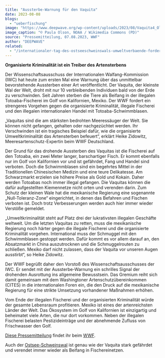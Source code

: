 ```yaml
---
title: "Aussterbe-Warnung für den Vaquita"
date: 2023-08-08
blogs: 
  - "ueberfischung"
image: "https://www.deepwave.org/wp-content/uploads/2023/08/Vaquita4_Olson_NOAA.jpg"
image_caption: "© Paula Olson, NOAA / Wikimedia Commons (PD)"
source: "Pressemitteilung, 07.08.2023, WWF"
author: "DEEPWAVE"
related: 
  - "/internationaler-tag-des-ostseeschweinswals-umweltverbaende-fordern-ende-der-stellnetzfischerei-in-verbreitungsgebiet/"
---
```


**Organisierte Kriminalität ist ein Treiber des Artensterbens**

Der Wissenschaftsausschuss der Internationalen Walfang-Kommission (IWC) hat heute zum ersten Mal eine Warnung über das unmittelbar bevorstehende Aussterben einer Art veröffentlicht. Der Vaquita, der kleinste Wal der Welt, droht mit nur 10 verbleibenden Individuen bald von der Erde zu verschwinden. Seit Jahren sterben die Tiere als Beifang in der illegalen Totoaba-Fischerei im Golf von Kalifornien, Mexiko. Der WWF fordert ein strengeres Vorgehen gegen die organisierte Kriminalität, illegale Fischerei und den illegalen internationalen Handel mit Totoaba-Schwimmblasen.

„Vaquitas sind die am stärksten bedrohten Meeressäuger der Welt. Sie können nicht gefangen, gehalten oder nachgezüchtet werden. Ihr Verschwinden ist ein tragisches Beispiel dafür, wie die organisierte Umweltkriminalität das Artensterben befeuert“, erklärt Heike Zidowitz, Meeresartenschutz-Expertin beim WWF Deutschland.

Der Grund für das drohende Aussterben des Vaquitas ist die Fischerei auf den Totoaba, ein zwei Meter langer, barschartiger Fisch. Er kommt ebenfalls nur im Golf von Kalifornien vor und ist gefährdet, Fang und Handel sind verboten. Doch die Schwimmblasen sind ein begehrtes Mittel in der Traditionellen Chinesischen Medizin und eine teure Delikatesse. Am Schwarzmarkt erzielen sie höhere Preise als Gold und Kokain. Daher werden Totoabas noch immer illegal gefangen. Die Vaquitas können die dafür aufgestellten Kiemennetze nicht orten und verenden darin. Zum Schutz der kleinen Wale hat die mexikanische Regierung eine sogenannte „Null-Toleranz-Zone“ eingerichtet, in denen das Befahren und Fischen verboten ist. Doch trotz Verbesserungen werden auch hier immer wieder Verstöße gemeldet.

„Umweltkriminalität steht auf Platz drei der lukrativsten illegalen Geschäfte weltweit. Um die letzten Vaquitas zu retten, muss die mexikanische Regierung noch härter gegen die illegale Fischerei und die organisierte Kriminalität vorgehen. International muss der Schmuggel mit den Schwimmblasen gestoppt werden. Dafür kommt es vor allem darauf an, den Absatzmarkt in China auszutrocknen und die Schmuggelrouten zu schließen. Mexiko darf nicht zulassen, dass der Vaquita vor unseren Augen ausstirbt“, so Heike Zidowitz.

Der WWF begrüßt daher den Vorstoß des Wissenschaftsausschusses der IWC. Er sendet mit der Aussterbe-Warnung ein schrilles Signal der drohenden Ausrottung ins allgemeine Bewusstsein. Das Gremium reiht sich damit gemeinsam mit dem Washingtoner Artenschutzübereinkommen (CITES) in die internationalen Foren ein, die den Druck auf die mexikanische Regierung für eine strikte Umsetzung vorhandener Maßnahmen erhöhen.

Vom Ende der illegalen Fischerei und der organisierten Kriminalität würde der gesamte Lebensraum profitieren. Mexiko ist eines der artenreichsten Länder der Welt. Das Ökosystem im Golf von Kalifornien ist einzigartig und beheimatet viele Arten, die nur dort vorkommen. Neben der illegalen Fischerei belasten Pestizideinträge und der abnehmende Zufluss von Frischwasser den Golf.

[Diese Pressemitteilung](https://www.wwf.de/2023/august/aussterbe-warnung-fuer-den-vaquita) findet ihr beim [WWF](https://www.wwf.de/).

Auch der [Ostsee-Schweinswal](https://www.deepwave.org/internationaler-tag-des-ostseeschweinswals-umweltverbaende-fordern-ende-der-stellnetzfischerei-in-verbreitungsgebiet/) ist genau wie der Vaquita stark gefährdet und verendet immer wieder als Beifang in Fischereinetzen.
